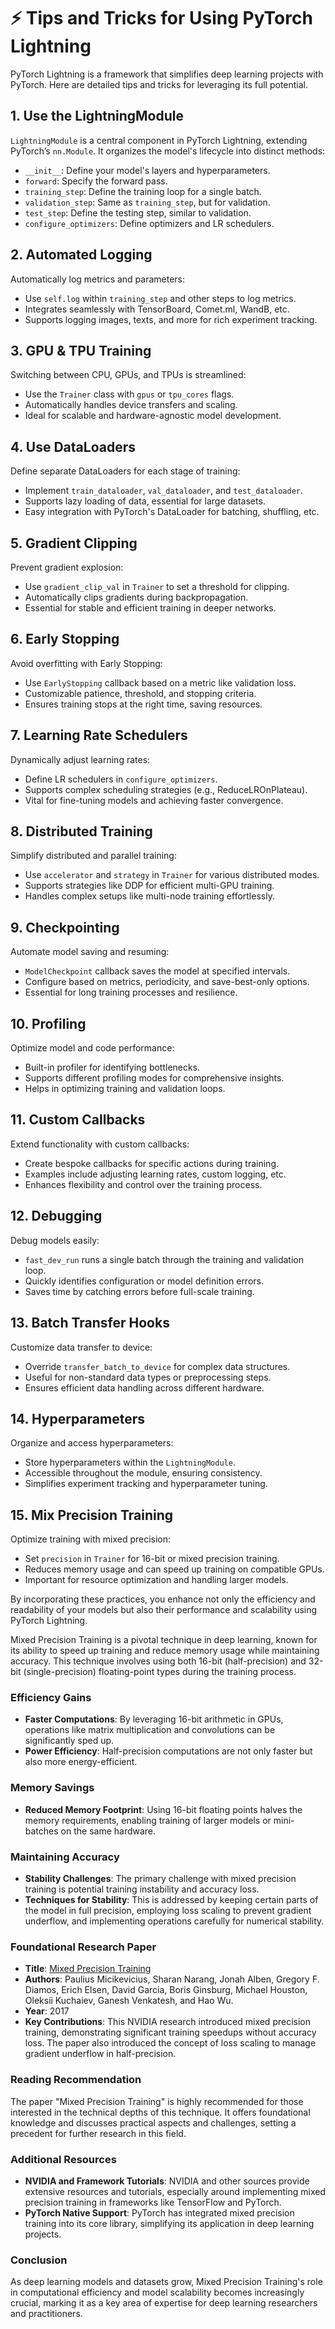 # ⚡️ Tips and Tricks for Using PyTorch Lightning

PyTorch Lightning is a framework that simplifies deep learning projects with PyTorch. Here are detailed tips and tricks for leveraging its full potential.

## 1. Use the LightningModule
`LightningModule` is a central component in PyTorch Lightning, extending PyTorch’s `nn.Module`. It organizes the model's lifecycle into distinct methods:

- `__init__`: Define your model's layers and hyperparameters.
- `forward`: Specify the forward pass.
- `training_step`: Define the training loop for a single batch.
- `validation_step`: Same as `training_step`, but for validation.
- `test_step`: Define the testing step, similar to validation.
- `configure_optimizers`: Define optimizers and LR schedulers.

## 2. Automated Logging
Automatically log metrics and parameters:

- Use `self.log` within `training_step` and other steps to log metrics.
- Integrates seamlessly with TensorBoard, Comet.ml, WandB, etc.
- Supports logging images, texts, and more for rich experiment tracking.

## 3. GPU & TPU Training
Switching between CPU, GPUs, and TPUs is streamlined:

- Use the `Trainer` class with `gpus` or `tpu_cores` flags.
- Automatically handles device transfers and scaling.
- Ideal for scalable and hardware-agnostic model development.

## 4. Use DataLoaders
Define separate DataLoaders for each stage of training:

- Implement `train_dataloader`, `val_dataloader`, and `test_dataloader`.
- Supports lazy loading of data, essential for large datasets.
- Easy integration with PyTorch's DataLoader for batching, shuffling, etc.

## 5. Gradient Clipping
Prevent gradient explosion:

- Use `gradient_clip_val` in `Trainer` to set a threshold for clipping.
- Automatically clips gradients during backpropagation.
- Essential for stable and efficient training in deeper networks.

## 6. Early Stopping
Avoid overfitting with Early Stopping:

- Use `EarlyStopping` callback based on a metric like validation loss.
- Customizable patience, threshold, and stopping criteria.
- Ensures training stops at the right time, saving resources.

## 7. Learning Rate Schedulers
Dynamically adjust learning rates:

- Define LR schedulers in `configure_optimizers`.
- Supports complex scheduling strategies (e.g., ReduceLROnPlateau).
- Vital for fine-tuning models and achieving faster convergence.

## 8. Distributed Training
Simplify distributed and parallel training:

- Use `accelerator` and `strategy` in `Trainer` for various distributed modes.
- Supports strategies like DDP for efficient multi-GPU training.
- Handles complex setups like multi-node training effortlessly.

## 9. Checkpointing
Automate model saving and resuming:

- `ModelCheckpoint` callback saves the model at specified intervals.
- Configure based on metrics, periodicity, and save-best-only options.
- Essential for long training processes and resilience.

## 10. Profiling
Optimize model and code performance:

- Built-in profiler for identifying bottlenecks.
- Supports different profiling modes for comprehensive insights.
- Helps in optimizing training and validation loops.

## 11. Custom Callbacks
Extend functionality with custom callbacks:

- Create bespoke callbacks for specific actions during training.
- Examples include adjusting learning rates, custom logging, etc.
- Enhances flexibility and control over the training process.

## 12. Debugging
Debug models easily:

- `fast_dev_run` runs a single batch through the training and validation loop.
- Quickly identifies configuration or model definition errors.
- Saves time by catching errors before full-scale training.

## 13. Batch Transfer Hooks
Customize data transfer to device:

- Override `transfer_batch_to_device` for complex data structures.
- Useful for non-standard data types or preprocessing steps.
- Ensures efficient data handling across different hardware.

## 14. Hyperparameters
Organize and access hyperparameters:

- Store hyperparameters within the `LightningModule`.
- Accessible throughout the module, ensuring consistency.
- Simplifies experiment tracking and hyperparameter tuning.

## 15. Mix Precision Training
Optimize training with mixed precision:

- Set `precision` in `Trainer` for 16-bit or mixed precision training.
- Reduces memory usage and can speed up training on compatible GPUs.
- Important for resource optimization and handling larger models.

By incorporating these practices, you enhance not only the efficiency and readability of your models but also their performance and scalability using PyTorch Lightning.

Mixed Precision Training is a pivotal technique in deep learning, known for its ability to speed up training and reduce memory usage while maintaining accuracy. This technique involves using both 16-bit (half-precision) and 32-bit (single-precision) floating-point types during the training process.

### Efficiency Gains

- **Faster Computations**: By leveraging 16-bit arithmetic in GPUs, operations like matrix multiplication and convolutions can be significantly sped up.
- **Power Efficiency**: Half-precision computations are not only faster but also more energy-efficient.

### Memory Savings

- **Reduced Memory Footprint**: Using 16-bit floating points halves the memory requirements, enabling training of larger models or mini-batches on the same hardware.

### Maintaining Accuracy

- **Stability Challenges**: The primary challenge with mixed precision training is potential training instability and accuracy loss.
- **Techniques for Stability**: This is addressed by keeping certain parts of the model in full precision, employing loss scaling to prevent gradient underflow, and implementing operations carefully for numerical stability.

### Foundational Research Paper

- **Title**: [Mixed Precision Training](https://arxiv.org/pdf/1710.03740.pdf)
- **Authors**: Paulius Micikevicius, Sharan Narang, Jonah Alben, Gregory F. Diamos, Erich Elsen, David Garcia, Boris Ginsburg, Michael Houston, Oleksii Kuchaiev, Ganesh Venkatesh, and Hao Wu.
- **Year**: 2017
- **Key Contributions**: This NVIDIA research introduced mixed precision training, demonstrating significant training speedups without accuracy loss. The paper also introduced the concept of loss scaling to manage gradient underflow in half-precision.

### Reading Recommendation

The paper "Mixed Precision Training" is highly recommended for those interested in the technical depths of this technique. It offers foundational knowledge and discusses practical aspects and challenges, setting a precedent for further research in this field.

### Additional Resources

- **NVIDIA and Framework Tutorials**: NVIDIA and other sources provide extensive resources and tutorials, especially around implementing mixed precision training in frameworks like TensorFlow and PyTorch.
- **PyTorch Native Support**: PyTorch has integrated mixed precision training into its core library, simplifying its application in deep learning projects.

### Conclusion

As deep learning models and datasets grow, Mixed Precision Training's role in computational efficiency and model scalability becomes increasingly crucial, marking it as a key area of expertise for deep learning researchers and practitioners.
